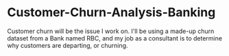 # Customer-Churn-Analysis-Banking
Customer churn will be the issue I work on. I'll be using a made-up churn dataset from a Bank named RBC, 
and my job as a consultant is to determine why customers are departing, or churning. 
